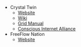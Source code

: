 * Crystal Twin
    * [Website](http://crystaltwin.me/)
    * [Wiki](http://wiki.crystaltwin.me/)
    * [Grid Manual](http://sdk.threefold.io/)
    * [Conscious Internet Alliance](https://www.consciousinternet.org/index.html/)
* FreeFlow Nation
    * [Website](http://www.freeflownation.org/)



